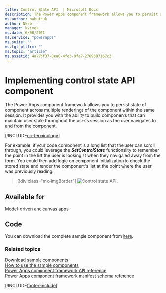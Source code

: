 ```yaml
---
title: Control State API  | Microsoft Docs
description: The Power Apps component framework allows you to persist state of component across multiple renderings of the component within the same session.
ms.author: nabuthuk
author: Nkrb
manager: kvivek
ms.date: 6/08/2021
ms.service: "powerapps"
ms.suite: ""
ms.tgt_pltfrm: ""
ms.topic: "article"
ms.assetid: 4a77bf37-8ea0-4fe3-9fe7-2769387167c3
---
```


# Implementing control state API component

The Power Apps component framework allows you to persist state of component across multiple renderings of the component within the same session. It provides you with the ability to build components that can maintain user state throughout the user's session as the user navigates to and from the component.

[!INCLUDE[cc-terminology](../../data-platform/includes/cc-terminology.md)]

For example, if your code component is a long list that the user can scroll through, you could leverage the **_SetControlState_** functionality to remember the point in the list the user is looking at when they navigated away from the form. You could then add logic on component initialization to check the stored state and render the component's list at the point where the user was previously reading. 

> [!div class="mx-imgBorder"] 
> ![Control state API.](../media/control-state-api.png "Control state API")

## Available for

Model-driven and canvas apps

## Code

You can download the complete sample component from [here](https://github.com/microsoft/PowerApps-Samples/tree/master/component-framework/ControlStateAPI).


### Related topics

[Download sample components](https://github.com/microsoft/PowerApps-Samples/tree/master/component-framework)<br/>
[How to use the sample components](../use-sample-components.md)<br/>
[Power Apps component framework API reference](../reference/index.md)<br/>
[Power Apps component framework manifest schema reference](../manifest-schema-reference/index.md)


[!INCLUDE[footer-include](../../../includes/footer-banner.md)]
